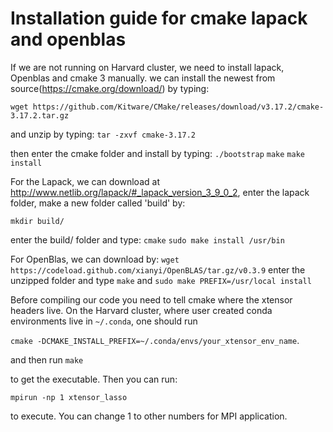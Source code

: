 # Installation guide for cmake lapack and openblas

If we are not running on Harvard cluster, we need to install lapack, Openblas and cmake 3 manually. we can install the newest from source(https://cmake.org/download/) by typing:

```wget https://github.com/Kitware/CMake/releases/download/v3.17.2/cmake-3.17.2.tar.gz```

and unzip by typing:
```tar -zxvf cmake-3.17.2```

then enter the cmake folder and install by typing:
```./bootstrap```
```make```
```make install```

For the Lapack, we can download at http://www.netlib.org/lapack/#_lapack_version_3_9_0_2, enter the lapack folder, make a new folder called 'build' by:

```mkdir build/```

enter the build/ folder and type:
```cmake```
```sudo make install /usr/bin```

For OpenBlas, we can download by:
```wget https://codeload.github.com/xianyi/OpenBLAS/tar.gz/v0.3.9```
enter the unzipped folder and type 
```make```
and
```sudo make PREFIX=/usr/local install```

Before compiling our code you need to tell cmake where the xtensor headers live. 
On the Harvard cluster, where user created conda environments live in 
`~/.conda`, one should run 

```cmake -DCMAKE_INSTALL_PREFIX=~/.conda/envs/your_xtensor_env_name```.

and then run
```make```

to get the executable. Then you can run:

```mpirun -np 1 xtensor_lasso```

to execute. You can change 1 to other numbers for MPI application.
